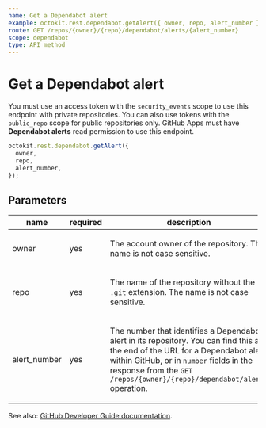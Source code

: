 ```yaml
---
name: Get a Dependabot alert
example: octokit.rest.dependabot.getAlert({ owner, repo, alert_number })
route: GET /repos/{owner}/{repo}/dependabot/alerts/{alert_number}
scope: dependabot
type: API method
---
```


# Get a Dependabot alert

You must use an access token with the `security_events` scope to use this endpoint with private repositories.
You can also use tokens with the `public_repo` scope for public repositories only.
GitHub Apps must have **Dependabot alerts** read permission to use this endpoint.

```js
octokit.rest.dependabot.getAlert({
  owner,
  repo,
  alert_number,
});
```

## Parameters

<table>
  <thead>
    <tr>
      <th>name</th>
      <th>required</th>
      <th>description</th>
    </tr>
  </thead>
  <tbody>
    <tr><td>owner</td><td>yes</td><td>

The account owner of the repository. The name is not case sensitive.

</td></tr>
<tr><td>repo</td><td>yes</td><td>

The name of the repository without the `.git` extension. The name is not case sensitive.

</td></tr>
<tr><td>alert_number</td><td>yes</td><td>

The number that identifies a Dependabot alert in its repository.
You can find this at the end of the URL for a Dependabot alert within GitHub,
or in `number` fields in the response from the
`GET /repos/{owner}/{repo}/dependabot/alerts` operation.

</td></tr>
  </tbody>
</table>

See also: [GitHub Developer Guide documentation](https://docs.github.com/rest/dependabot/alerts#get-a-dependabot-alert).

